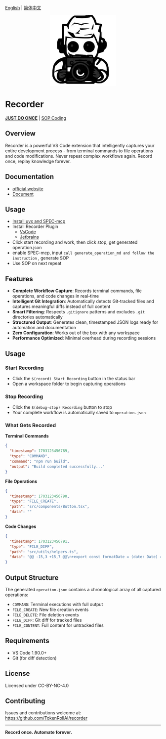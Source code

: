 [English](./README.md) | [简体中文](./README.zh-CN.md)

<p align="center">
  <img src="./icons/icon.png" alt="logo" />
</p>

# Recorder

**[JUST DO ONCE](https://recorder.tokenroll.ai/blog/just-do-once)** | [SOP Coding](https://recorder.tokenroll.ai/blog/sop-coding)

## Overview

Recorder is a powerful VS Code extension that intelligently captures your entire development process - from terminal commands to file operations and code modifications. Never repeat complex workflows again. Record once, replay knowledge forever.

## Documentation

* [official website](https://recorder.tokenroll.ai/)
* [Document](https://recorder.tokenroll.ai/docs)

## Usage

* [Install uvx and SPEC-mcp](https://recorder.tokenroll.ai/docs/prerequisites)
* Install Recorder Plugin
  * [VsCode](https://recorder.tokenroll.ai/docs/vscode/installation)
  * [Jetbrains](https://recorder.tokenroll.ai/docs/jetbrains/installation)
* Click start recording and work, then click stop, get generated operation.json
* enable SPEC-mcp, input `call generate_operation_md and follow the instruction` , generate SOP
* Use SOP on next repeat

## Features

- **Complete Workflow Capture**: Records terminal commands, file operations, and code changes in real-time
- **Intelligent Git Integration**: Automatically detects Git-tracked files and captures meaningful diffs instead of full content
- **Smart Filtering**: Respects `.gitignore` patterns and excludes `.git` directories automatically
- **Structured Output**: Generates clean, timestamped JSON logs ready for automation and documentation
- **Zero Configuration**: Works out of the box with any workspace
- **Performance Optimized**: Minimal overhead during recording sessions

## Usage

### Start Recording
- Click the `$(record) Start Recording` button in the status bar
- Open a workspace folder to begin capturing operations

### Stop Recording
- Click the `$(debug-stop) Recording` button to stop
- Your complete workflow is automatically saved to `operation.json`

### What Gets Recorded

**Terminal Commands**
```json
{
  "timestamp": 1703123456789,
  "type": "COMMAND",
  "command": "npm run build",
  "output": "Build completed successfully..."
}
```

**File Operations**
```json
{
  "timestamp": 1703123456790,
  "type": "FILE_CREATE",
  "path": "src/components/Button.tsx",
  "data": ""
}
```

**Code Changes**
```json
{
  "timestamp": 1703123456791,
  "type": "FILE_DIFF",
  "path": "src/utils/helpers.ts",
  "data": "@@ -15,3 +15,7 @@\n+export const formatDate = (date: Date) => {\n+  return date.toISOString();\n+};"
}
```

## Output Structure

The generated `operation.json` contains a chronological array of all captured operations:

- `COMMAND`: Terminal executions with full output
- `FILE_CREATE`: New file creation events
- `FILE_DELETE`: File deletion events
- `FILE_DIFF`: Git diff for tracked files
- `FILE_CONTENT`: Full content for untracked files

## Requirements

- VS Code 1.90.0+
- Git (for diff detection)

## License

Licensed under CC-BY-NC-4.0

## Contributing

Issues and contributions welcome at: https://github.com/TokenRollAI/recorder

---

**Record once. Automate forever.**